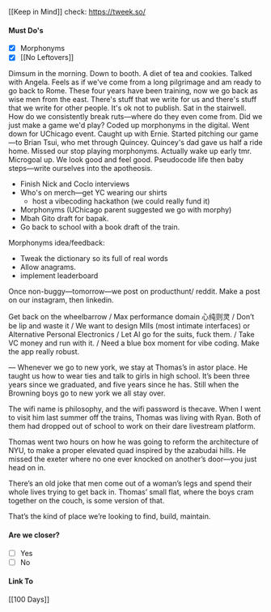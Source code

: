 [[Keep in Mind]]
check: https://tweek.so/
#### Must Do's
- [x] Morphonyms
- [x] [[No Leftovers]]

Dimsum in the morning. Down to booth. A diet of tea and cookies. Talked with Angela. Feels as if we've come from a long pilgrimage and am ready to go back to Rome. These four years have been training, now we go back as wise men from the east. There's stuff that we write for us and there's stuff that we write for other people. It's ok not to publish. Sat in the stairwell. How do we consistently break ruts—where do they even come from. Did we just make a game we'd play? Coded up morphonyms in the digital. Went down for UChicago event. Caught up with Ernie. Started pitching our game—to Brian Tsui, who met through Quincey. Quincey's dad gave us half a ride home. Missed our stop playing morphonyms. Actually wake up early tmr. Microgoal up. We look good and feel good. Pseudocode life then baby steps—write ourselves into the apotheosis.

- Finish Nick and Coclo interviews
- Who's on merch—get YC wearing our shirts
	- host a vibecoding hackathon (we could really fund it)
- Morphonyms (UChicago parent suggested we go with morphy)
- Mbah Gito draft for bapak.
- Go back to school with a book draft of the train.

Morphonyms idea/feedback:
- Tweak the dictionary so its full of real words
- Allow anagrams.
- implement leaderboard

Once non-buggy—tomorrow—we post on producthunt/ reddit. Make a post on our instagram, then linkedin. 

Get back on the wheelbarrow / Max performance domain 心纯则灵 / Don’t be lip and waste it / We want to design MIIs (most intimate interfaces) or Alternative Personal Electronics / Let AI go for the suits, fuck them. / Take VC money and run with it. / Need a blue box moment for vibe coding. Make the app really robust.

—
Whenever we go to new york, we stay at Thomas’s in astor place. He taught us how to wear ties and talk to girls in high school. It’s been three years since we graduated, and five years since he has. Still when the Browning boys go to new york we all stay over.

The wifi name is philosophy, and the wifi password is thecave. When I went to visit him last summer off the trains, Thomas was living with Ryan. Both of them had dropped out of school to work on their dare livestream platform.

Thomas went two hours on how he was going to reform the architecture of NYU, to make a proper elevated quad inspired by the azabudai hills. He missed the exeter where no one ever knocked on another’s door—you just head on in.

There’s an old joke that men come out of a woman’s legs and spend their whole lives trying to get back in. Thomas’ small flat, where the boys cram together on the couch, is some version of that.

That’s the kind of place we’re looking to find, build, maintain.
#### Are we closer?
- [ ] Yes
- [ ] No
#### Link To
[[100 Days]]